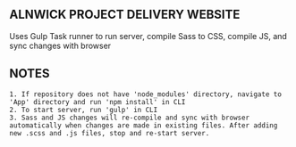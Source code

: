 ALNWICK PROJECT DELIVERY WEBSITE
--------------------------------------------------------

Uses Gulp Task runner to run server, compile Sass to CSS, compile JS, and sync changes with browser

NOTES
-----
    1. If repository does not have 'node_modules' directory, navigate to 'App' directory and run 'npm install' in CLI
    2. To start server, run 'gulp' in CLI
    3. Sass and JS changes will re-compile and sync with browser automatically when changes are made in existing files. After adding new .scss and .js files, stop and re-start server.
